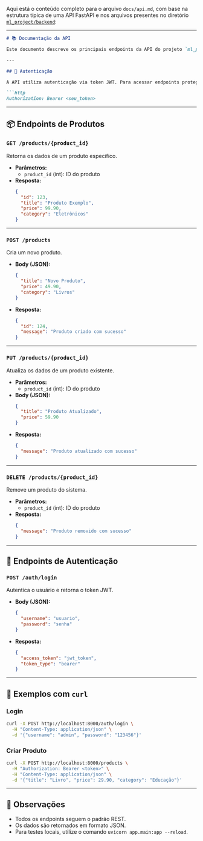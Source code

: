 Aqui está o conteúdo completo para o arquivo `docs/api.md`, com base na estrutura típica de uma API FastAPI e nos arquivos presentes no diretório [`ml_project/backend`](https://github.com/aluiziorenato/ml_project/tree/main/backend):

---

```markdown
# 📚 Documentação da API

Este documento descreve os principais endpoints da API do projeto `ml_project/backend`, incluindo autenticação, operações com produtos e exemplos de uso.

---

## 🔐 Autenticação

A API utiliza autenticação via token JWT. Para acessar endpoints protegidos, inclua o header:

```http
Authorization: Bearer <seu_token>
```

---

## 📦 Endpoints de Produtos

### `GET /products/{product_id}`

Retorna os dados de um produto específico.

- **Parâmetros:**
  - `product_id` (int): ID do produto
- **Resposta:**
  ```json
  {
    "id": 123,
    "title": "Produto Exemplo",
    "price": 99.90,
    "category": "Eletrônicos"
  }
  ```

---

### `POST /products`

Cria um novo produto.

- **Body (JSON):**
  ```json
  {
    "title": "Novo Produto",
    "price": 49.90,
    "category": "Livros"
  }
  ```
- **Resposta:**
  ```json
  {
    "id": 124,
    "message": "Produto criado com sucesso"
  }
  ```

---

### `PUT /products/{product_id}`

Atualiza os dados de um produto existente.

- **Parâmetros:**
  - `product_id` (int): ID do produto
- **Body (JSON):**
  ```json
  {
    "title": "Produto Atualizado",
    "price": 59.90
  }
  ```
- **Resposta:**
  ```json
  {
    "message": "Produto atualizado com sucesso"
  }
  ```

---

### `DELETE /products/{product_id}`

Remove um produto do sistema.

- **Parâmetros:**
  - `product_id` (int): ID do produto
- **Resposta:**
  ```json
  {
    "message": "Produto removido com sucesso"
  }
  ```

---

## 🔐 Endpoints de Autenticação

### `POST /auth/login`

Autentica o usuário e retorna o token JWT.

- **Body (JSON):**
  ```json
  {
    "username": "usuario",
    "password": "senha"
  }
  ```
- **Resposta:**
  ```json
  {
    "access_token": "jwt_token",
    "token_type": "bearer"
  }
  ```

---

## 🧪 Exemplos com `curl`

### Login

```bash
curl -X POST http://localhost:8000/auth/login \
  -H "Content-Type: application/json" \
  -d '{"username": "admin", "password": "123456"}'
```

### Criar Produto

```bash
curl -X POST http://localhost:8000/products \
  -H "Authorization: Bearer <token>" \
  -H "Content-Type: application/json" \
  -d '{"title": "Livro", "price": 29.90, "category": "Educação"}'
```

---

## 📎 Observações

- Todos os endpoints seguem o padrão REST.
- Os dados são retornados em formato JSON.
- Para testes locais, utilize o comando `uvicorn app.main:app --reload`.
